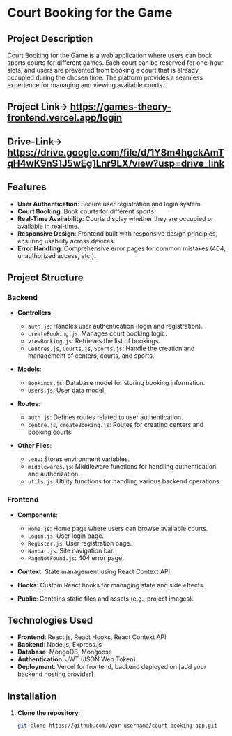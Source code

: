 # Court Booking for the Game

## Project Description

Court Booking for the Game is a web application where users can book sports courts for different games. Each court can be reserved for one-hour slots, and users are prevented from booking a court that is already occupied during the chosen time. The platform provides a seamless experience for managing and viewing available courts.
## Project Link->  https://games-theory-frontend.vercel.app/login
## Drive-Link->   https://drive.google.com/file/d/1Y8m4hgckAmTqH4wK9nS1J5wEg1Lnr9LX/view?usp=drive_link

## Features

- **User Authentication**: Secure user registration and login system.
- **Court Booking**: Book courts for different sports.
- **Real-Time Availability**: Courts display whether they are occupied or available in real-time.
- **Responsive Design**: Frontend built with responsive design principles, ensuring usability across devices.
- **Error Handling**: Comprehensive error pages for common mistakes (404, unauthorized access, etc.).

## Project Structure

### Backend
- **Controllers**:
  - `auth.js`: Handles user authentication (login and registration).
  - `createBooking.js`: Manages court booking logic.
  - `viewBooking.js`: Retrieves the list of bookings.
  - `Centres.js`, `Courts.js`, `Sports.js`: Handle the creation and management of centers, courts, and sports.

- **Models**:
  - `Bookings.js`: Database model for storing booking information.
  - `Users.js`: User data model.
  
- **Routes**:
  - `auth.js`: Defines routes related to user authentication.
  - `centre.js`, `createBooking.js`: Routes for creating centers and booking courts.

- **Other Files**:
  - `.env`: Stores environment variables.
  - `middlewares.js`: Middleware functions for handling authentication and authorization.
  - `utils.js`: Utility functions for handling various backend operations.

### Frontend
- **Components**:
  - `Home.js`: Home page where users can browse available courts.
  - `Login.js`: User login page.
  - `Register.js`: User registration page.
  - `Navbar.js`: Site navigation bar.
  - `PageNotFound.js`: 404 error page.
  
- **Context**: State management using React Context API.
  
- **Hooks**: Custom React hooks for managing state and side effects.
  
- **Public**: Contains static files and assets (e.g., project images).

## Technologies Used

- **Frontend**: React.js, React Hooks, React Context API
- **Backend**: Node.js, Express.js
- **Database**: MongoDB, Mongoose
- **Authentication**: JWT (JSON Web Token)
- **Deployment**: Vercel for frontend, backend deployed on [add your backend hosting provider]
  
## Installation

1. **Clone the repository**:
   ```bash
   git clone https://github.com/your-username/court-booking-app.git
